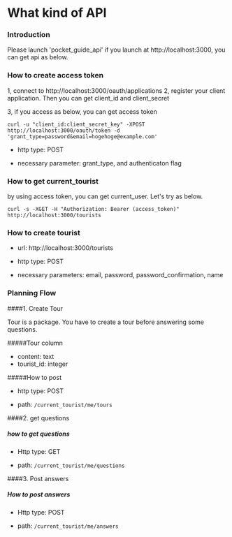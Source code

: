 # What kind of API

### Introduction

Please launch 'pocket_guide_api'
if you launch at http://localhost:3000, you can get api as below.

### How to create access token

1, connect to http://localhost:3000/oauth/applications
2, register your client application. Then you can get client_id and client_secret

3, if you access as below, you can get access token

```
curl -u "client_id:client_secret_key" -XPOST http://localhost:3000/oauth/token -d 'grant_type=password&email=hogehoge@example.com'

```

- http type: POST

- necessary parameter: grant_type, and authenticaton flag


### How to get current_tourist

by using access token, you can get current_user.
Let's try as below.

```
curl -s -XGET -H "Authorization: Bearer (access_token)" http://localhost:3000/tourists
```

### How to create tourist

- url: http://localhost:3000/tourists

- http type: POST

- necessary parameters: email, password, password_confirmation, name




### Planning Flow

####1. Create Tour

Tour is a package. You have to create a tour before answering some questions.

#####Tour column

- content: text
- tourist_id: integer

#####How to post

- http type: POST

- path: `/current_tourist/me/tours`


####2. get questions

##### how to get questions

- Http type: GET

- path: `/current_tourist/me/questions`

####3. Post answers

##### How to post answers

- Http type: POST

- path: `/current_tourist/me/answers`
